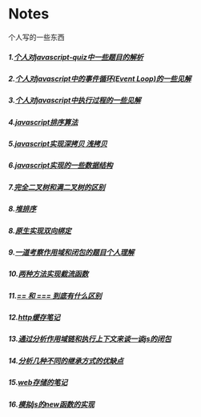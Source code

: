 # Notes
个人写的一些东西
 ##### 1.[个人对javascript-quiz中一些题目的解析](https://github.com/ShiTuoCheng/Notes/blob/master/quizeAnswer.md)
 ##### 2.[个人对javascript中的事件循环(Event Loop)的一些见解](https://github.com/ShiTuoCheng/Notes/blob/master/eventLoop.md)
 ##### 3.[个人对javascript中执行过程的一些见解](https://github.com/ShiTuoCheng/Notes/blob/master/execution.md)
 ##### 4.[javascript排序算法](https://github.com/ShiTuoCheng/Notes/blob/master/sort.js)
 ##### 5.[javascript实现深拷贝 浅拷贝](https://github.com/ShiTuoCheng/Notes/blob/master/copyObject.js)
 ##### 6.[javascript实现的一些数据结构](https://github.com/ShiTuoCheng/Notes/blob/master/data_structure.js)
 ##### 7.[完全二叉树和满二叉树的区别](https://github.com/ShiTuoCheng/Notes/blob/master/binaryTree.md)
 ##### 8.[堆排序](https://github.com/ShiTuoCheng/Notes/blob/master/heapSort.js)
 ##### 8.[原生实现双向绑定](https://github.com/ShiTuoCheng/Notes/blob/master/bind.html)
 ##### 9.[一道考察作用域和闭包的题目个人理解](https://github.com/ShiTuoCheng/Notes/blob/master/scope.md)
 ##### 10.[两种方法实现截流函数](https://github.com/ShiTuoCheng/Notes/blob/master/throttle.js)
 ##### 11.[== 和 === 到底有什么区别](https://github.com/ShiTuoCheng/Notes/blob/master/equal.md)
 ##### 12.[http缓存笔记](https://github.com/ShiTuoCheng/Notes/blob/master/http.md)
 ##### 13.[通过分析作用域链和执行上下文来谈一谈js的闭包](https://github.com/ShiTuoCheng/Notes/blob/master/talkAboutClosure.js)
 ##### 14.[分析几种不同的继承方式的优缺点](https://github.com/ShiTuoCheng/Notes/blob/master/inherit.js)
 ##### 15.[web存储的笔记](https://github.com/ShiTuoCheng/Notes/blob/master/webStorage.md)
 ##### 16.[模拟js的new函数的实现](https://github.com/ShiTuoCheng/Notes/blob/master/new_js.js)
